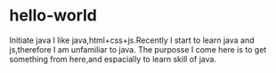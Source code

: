 # hello-world
Initiate java
I like java,html+css+js.Recently I start to learn java and js,therefore I am unfamiliar to java.
The purposse I come here is to get something from here,and espacially to learn skill of java.
